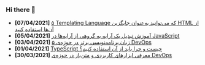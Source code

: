 ### Hi there 👋

<!-- posts -->
* **[07/04/2021]** [۵ Templating Language که می‌توانید به‌عنوان جایگزین HTML از آن‌‌ها استفاده کنید](https://liara.ir/blog/%db%b5-templating-language-%da%a9%d9%87-%d9%85%db%8c%e2%80%8c%d8%aa%d9%88%d8%a7%d9%86%db%8c%d8%af-%d8%a8%d9%87%e2%80%8c%d8%b9%d9%86%d9%88%d8%a7%d9%86-%d8%ac%d8%a7%db%8c%da%af%d8%b2%db%8c%d9%86-html/ "۵ Templating Language که می‌توانید به‌عنوان جایگزین HTML از آن‌‌ها استفاده کنید")
* **[05/04/2021]** [آموزش تبدیل یک آرایه به گروهی از آرایه‌ها در JavaScript](https://liara.ir/blog/%d8%a2%d9%85%d9%88%d8%b2%d8%b4-%d8%aa%d8%a8%d8%af%db%8c%d9%84-%db%8c%da%a9-%d8%a2%d8%b1%d8%a7%db%8c%d9%87-%d8%a8%d9%87-%da%af%d8%b1%d9%88%d9%87%db%8c-%d8%a7%d8%b2-%d8%a2%d8%b1%d8%a7%db%8c%d9%87/ "آموزش تبدیل یک آرایه به گروهی از آرایه‌ها در JavaScript")
* **[03/04/2021]** [۵ زبان برنامه‌نویسی برتر در حوزه‌ی DevOps](https://liara.ir/blog/%db%b5-%d8%b2%d8%a8%d8%a7%d9%86-%d8%a8%d8%b1%d9%86%d8%a7%d9%85%d9%87%e2%80%8c%d9%86%d9%88%db%8c%d8%b3%db%8c-%d8%a8%d8%b1%d8%aa%d8%b1-%d8%af%d8%b1-%d8%ad%d9%88%d8%b2%d9%87%e2%80%8c%db%8c-devops/ "۵ زبان برنامه‌نویسی برتر در حوزه‌ی DevOps")
* **[01/04/2021]** [TypeScript چیست و چرا باید از آن استفاده کنیم؟](https://liara.ir/blog/typescript-%da%86%db%8c%d8%b3%d8%aa-%d9%88-%da%86%d8%b1%d8%a7-%d8%a8%d8%a7%db%8c%d8%af-%d8%a7%d8%b2-%d8%a2%d9%86-%d8%a7%d8%b3%d8%aa%d9%81%d8%a7%d8%af%d9%87-%da%a9%d9%86%db%8c%d9%85%d8%9f/ "TypeScript چیست و چرا باید از آن استفاده کنیم؟")
* **[30/03/2021]** [معرفی ابزارهای کاربردی و متن‌باز در حوزه‌ی DevOps](https://liara.ir/blog/%d9%85%d8%b9%d8%b1%d9%81%db%8c-%d8%a7%d8%a8%d8%b2%d8%a7%d8%b1%d9%87%d8%a7%db%8c-%da%a9%d8%a7%d8%b1%d8%a8%d8%b1%d8%af%db%8c-%d9%88-%d9%85%d8%aa%d9%86%e2%80%8c%d8%a8%d8%a7%d8%b2-%d8%af%d8%b1-%d8%ad/ "معرفی ابزارهای کاربردی و متن‌باز در حوزه‌ی DevOps")<!-- /posts -->
